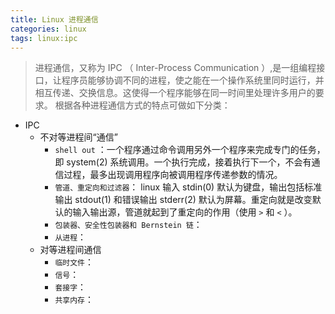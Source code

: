 ```yaml
---
title: Linux 进程通信
categories: linux
tags: linux:ipc
---
```


> 进程通信，又称为 IPC （ Inter-Process Communication ）,是一组编程接口，让程序员能够协调不同的进程，使之能在一个操作系统里同时运行，并相互传递、交换信息。这使得一个程序能够在同一时间里处理许多用户的要求。
根据各种进程通信方式的特点可做如下分类：

- IPC
	- 不对等进程间“通信”
		- `shell out` ：一个程序通过命令调用另外一个程序来完成专门的任务，即 system(2) 系统调用。一个执行完成，接着执行下一个，不会有通信过程，最多出现调用程序向被调用程序传递参数的情况。
		- `管道、重定向和过滤器`： linux 输入 stdin(0) 默认为键盘，输出包括标准输出 stdout(1) 和错误输出 stderr(2) 默认为屏幕。重定向就是改变默认的输入输出源，管道就起到了重定向的作用（使用 `>` 和 `<` ）。
		- `包装器、安全性包装器和 Bernstein 链`：
		- `从进程`：
	- 对等进程间通信
		- `临时文件`：
		- `信号`：
		- `套接字`：
		- `共享内存`：
